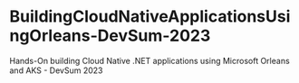 # BuildingCloudNativeApplicationsUsingOrleans-DevSum-2023
Hands-On building Cloud Native .NET applications using Microsoft Orleans and AKS - DevSum 2023
